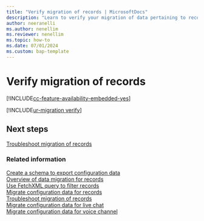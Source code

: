 ```yaml
---
title: "Verify migration of records | MicrosoftDocs"
description: "Learn to verify your migration of data pertaining to records enabled for unified routing from source to target environments in Omnichannel for Customer Service."
author: neeranelli
ms.author: nenellim
ms.reviewer: nenellim
ms.topic: how-to
ms.date: 07/01/2024
ms.custom: bap-template
---
```


# Verify migration of records

[!INCLUDE[cc-feature-availability-embedded-yes](../../includes/cc-feature-availability.md)]


[!INCLUDE[ur-migration verify](../../includes/cc-ur-migration-verify.md)]

## Next steps 

[Troubleshoot migration of records](migrate-config-data-troubleshoot.md)

### Related information

[Create a schema to export configuration data](/power-platform/admin/create-schema-export-configuration-data)  
[Overview of data migration for records](migrate-config-data-for-records-overview.md)  
[Use FetchXML query to filter records](use-fetchxml-filter-records.md)  
[Migrate configuration data for records](migrate-record-routing-config-using-solutions.md)  
[Troubleshoot migration of records](migrate-config-data-troubleshoot.md)  
[Migrate configuration data for live chat](migrate-config-data-for-live-chat.md)  
[Migrate configuration data for voice channel](migrate-config-data-for-voice-channel.md)   
